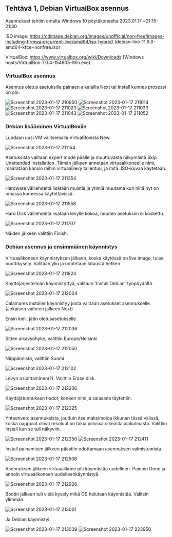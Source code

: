 ## Tehtävä 1, Debian VirtualBox asennus

Asennukset tehtiin omalta Windows 10 pöytäkoneelta 2023.01.17 ~21:15-21:30

ISO image: https://cdimage.debian.org/images/unofficial/non-free/images-including-firmware/current-live/amd64/iso-hybrid/ (debian-live-11.6.0-amd64-xfce+nonfree.iso)

VirtualBox: https://www.virtualbox.org/wiki/Downloads (Windows hosts/VirtualBox-7.0.4-154605-Win.exe)

### VirtualBox asennus 
Asennus oletus asetuksilla painaen aikalailla Next tai Install kunnes prosessi on ohi.

![Screenshot 2023-01-17 210950](https://user-images.githubusercontent.com/122888695/213005779-ab66c724-ac0f-4626-8bcf-f8c661a42293.png)
![Screenshot 2023-01-17 211014](https://user-images.githubusercontent.com/122888695/213005841-0e2ade46-b56a-4c20-8eeb-ddbb2d0d54c7.png)
![Screenshot 2023-01-17 211023](https://user-images.githubusercontent.com/122888695/213005850-f2b397b1-71cf-473a-ab3d-06183e14987a.png)
![Screenshot 2023-01-17 211033](https://user-images.githubusercontent.com/122888695/213005856-60e1ba62-2e8b-4631-acf2-3cb3bc9b52e2.png)
![Screenshot 2023-01-17 211043](https://user-images.githubusercontent.com/122888695/213005869-40d50522-20f7-4be8-8505-198e6a63c1ec.png)
![Screenshot 2023-01-17 211052](https://user-images.githubusercontent.com/122888695/213005914-3839bc00-51ff-4563-ba81-1939e852a591.png)


### Debian lisääminen VirtualBoxiin
Luodaan uusi VM valitsemalla VirtualBoxista New.

![Screenshot 2023-01-17 211154](https://user-images.githubusercontent.com/122888695/213005947-39105060-16ea-43f6-8694-fe674b883e11.png)

Asetuksista valitaan expert mode päälle ja muuttuvasta näkymästä Skip Unattended Installation.
Tämän jälkeen annetaan virtuaalikoneelle nimi, määrätään kansio mihin virtuaalilevy tallentuu, ja mitä .ISO-kuvaa käytetään. 

![Screenshot 2023-01-17 211354](https://user-images.githubusercontent.com/122888695/213005997-9a846d68-67aa-4911-a464-383095ba4fe9.png)

Hardware välilehdeltä lisätään muistia ja ytimiä muutama kun niitä nyt on omassa koneessa käytettävissä.

![Screenshot 2023-01-17 211558](https://user-images.githubusercontent.com/122888695/213006009-144919f7-6fd5-41c9-b14d-fe1d45897bc5.png)

Hard Disk välilehdeltä lisätään levylle kokoa, muuten asetuksiin ei koskettu.

![Screenshot 2023-01-17 211707](https://user-images.githubusercontent.com/122888695/213006017-573e0ad2-e99f-4138-b83e-8ec8a3f4c045.png)

Näiden jälkeen valittiin Finish.

### Debian asennus ja ensimmäinen käynnistys

Virtuaalikoneen käynnistyksen jälkeen, koska käytössä on live image, tulee boottikysely. Valitaan ylin ja odotetaan latausta hetken.

![Screenshot 2023-01-17 211824](https://user-images.githubusercontent.com/122888695/213006539-03e75c82-4e18-4cba-a2b5-e387cc8d24cd.png)

Käyttöjärjestelmän käynnistyttyä, valitaan 'Install Debian' työpöydältä.

![Screenshot 2023-01-17 212004](https://user-images.githubusercontent.com/122888695/213006689-0a8d0623-2200-4ab5-93df-0093c390acc1.png)

Calamares installer käynnistyy josta valitaan asetukset asennukselle. (Jokaisen vaiheen jälkeen Next)

Ensin kieli, jätin oletusasetukselle.

![Screenshot 2023-01-17 212036](https://user-images.githubusercontent.com/122888695/213006837-152e3fa3-5ae1-4ece-a6f9-07ff411075ef.png)

Sitten aikavyöhyke, valittiin Europe/Helsinki

![Screenshot 2023-01-17 212050](https://user-images.githubusercontent.com/122888695/213006893-98dce15f-49ad-45fa-b800-426a0efecba0.png)

Näppäimistö, valittiin Suomi

![Screenshot 2023-01-17 212102](https://user-images.githubusercontent.com/122888695/213006939-dcd8605f-92da-4eff-b6df-96c6a6ba00d1.png)

Levyn osioittaminen(?). Valittiin Erase disk.

![Screenshot 2023-01-17 212206](https://user-images.githubusercontent.com/122888695/213007049-06d8f844-4e25-49dd-a8a8-1a9bf50e7546.png)

Käyttäjätunnuksen tiedot, koneen nimi ja salasana täytettiin.

![Screenshot 2023-01-17 212325](https://user-images.githubusercontent.com/122888695/213007125-0c599823-6a71-42e3-be66-5c2dc478ac15.png)

Yhteenveto asennuksista, jouduin itse maksimoida ikkunan tässä välissä, koska nappulat olivat resoluution takia piilossa oikeasta alakulmasta. Valittiin Install kun se tuli näkyviin.

![Screenshot 2023-01-17 212350](https://user-images.githubusercontent.com/122888695/213007164-d0c8ffb1-9ee3-4bad-aff4-80a05c25f312.png)
![Screenshot 2023-01-17 212411](https://user-images.githubusercontent.com/122888695/213007270-a456e55c-91c4-412a-90f4-f5af727ae32a.png)

Install painamisen jälkeen päästiin odottamaan asennuksen valmistumista. 

![Screenshot 2023-01-17 212506](https://user-images.githubusercontent.com/122888695/213007367-47880b77-de36-4cef-a3d4-6318e708a439.png)

Asennuksen jälkeen virtuaalikone piti käynnistää uudelleen. Painoin Done ja annoin virtuaalikoneen uudelleenkäynnistyä. 

![Screenshot 2023-01-17 212926](https://user-images.githubusercontent.com/122888695/213007452-c017fdb6-8fb2-46db-bb72-06566f3d5da0.png)

Bootin jälkeen tuli vielä kysely mikä OS halutaan käynnistää. Valitsin ylimmän.

![Screenshot 2023-01-17 213001](https://user-images.githubusercontent.com/122888695/213007602-c8457d3d-15ba-41d5-897c-068548d9719b.png)

Ja Debian käynnistyi. 

![Screenshot 2023-01-17 213039](https://user-images.githubusercontent.com/122888695/213007639-2c1a4955-c6e6-4db1-a99d-14c7b59c2630.png)
![Screenshot 2023-01-17 223950](https://user-images.githubusercontent.com/122888695/213007704-50a63893-3b2f-4741-acb2-013732f14793.png)
